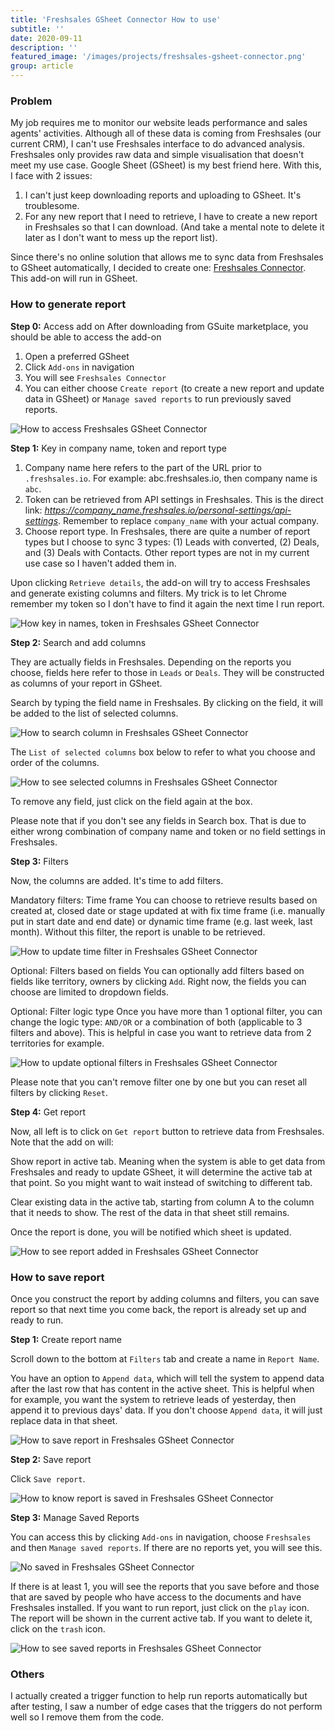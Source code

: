```yaml
---
title: 'Freshsales GSheet Connector How to use'
subtitle: ''
date: 2020-09-11
description: ''
featured_image: '/images/projects/freshsales-gsheet-connector.png'
group: article
---
```

### Problem
My job requires me to monitor our website leads performance and sales agents' activities. Although all of these data is coming from Freshsales (our current CRM), I can't use Freshsales interface to do advanced analysis. Freshsales only provides raw data and simple visualisation that doesn't meet my use case. Google Sheet (GSheet) is my best friend here. With this, I face with 2 issues:
1. I can't just keep downloading reports and uploading to GSheet. It's troublesome.
2. For any new report that I need to retrieve, I have to create a new report in Freshsales so that I can download. (And take a mental note to delete it later as I don't want to mess up the report list).

Since there's no online solution that allows me to sync data from Freshsales to GSheet automatically, I decided to create one: [Freshsales Connector](https://gsuite.google.com/marketplace/app/freshsales_connector/180524350522). This add-on will run in GSheet.

### How to generate report
**Step 0:** Access add on
After downloading from GSuite marketplace, you should be able to access the add-on
1. Open a preferred GSheet
2. Click `Add-ons` in navigation
3. You will see `Freshsales Connector`
4. You can either choose `Create report` (to create a new report and update data in GSheet) or `Manage saved reports` to run previously saved reports.

![How to access Freshsales GSheet Connector](/images/projects/fs-how-to-use/fs-navigation.png)

**Step 1:** Key in company name, token and report type

1. Company name here refers to the part of the URL prior to `.freshsales.io`. For example: abc.freshsales.io, then company name is `abc`.
2. Token can be retrieved from API settings in Freshsales. This is the direct link: *https://company_name.freshsales.io/personal-settings/api-settings*. Remember to replace `company_name` with your actual company.
3. Choose report type. In Freshsales, there are quite a number of report types but I choose to sync 3 types: (1) Leads with converted, (2) Deals, and (3) Deals with Contacts. Other report types are not in my current use case so I haven't added them in.

Upon clicking `Retrieve details`, the add-on will try to access Freshsales and generate existing columns and filters. My trick is to let Chrome remember my token so I don't have to find it again the next time I run report.

![How key in names, token in Freshsales GSheet Connector](/images/projects/fs-how-to-use/fs-users.png)

**Step 2:** Search and add columns

They are actually fields in Freshsales. Depending on the reports you choose, fields here refer to those in `Leads` or `Deals`. They will be constructed as columns of your report in GSheet.

Search by typing the field name in Freshsales. By clicking on the field, it will be added to the list of selected columns.

![How to search column in Freshsales GSheet Connector](/images/projects/fs-how-to-use/fs-search-column.png)

The `List of selected columns` box below to refer to what you choose and order of the columns.

![How to see selected columns in Freshsales GSheet Connector](/images/projects/fs-how-to-use/fs-selected-columns.png)

To remove any field, just click on the field again at the box.

Please note that if you don't see any fields in Search box. That is due to either wrong combination of company name and token or no field settings in Freshsales.

**Step 3:** Filters

Now, the columns are added. It's time to add filters.

Mandatory filters: Time frame
You can choose to retrieve results based on created at, closed date or stage updated at with fix time frame (i.e. manually put in start date and end date) or dynamic time frame (e.g. last week, last month). Without this filter, the report is unable to be retrieved.

![How to update time filter in Freshsales GSheet Connector](/images/projects/fs-how-to-use/fs-mandatory-filter.png)

Optional: Filters based on fields
You can optionally add filters based on fields like territory, owners by clicking `Add`. Right now, the fields you can choose are limited to dropdown fields.

Optional: Filter logic type
Once you have more than 1 optional filter, you can change the logic type: `AND/OR` or a combination of both (applicable to 3 filters and above). This is helpful in case you want to retrieve data from 2 territories for example.

![How to update optional filters in Freshsales GSheet Connector](/images/projects/fs-how-to-use/fs-optional-filter.png)

Please note that you can't remove filter one by one but you can reset all filters by clicking `Reset`.

**Step 4:** Get report

Now, all left is to click on `Get report` button to retrieve data from Freshsales. Note that the add on will:

Show report in active tab. Meaning when the system is able to get data from Freshsales and ready to update GSheet, it will determine the active tab at that point. So you might want to wait instead of switching to different tab.

Clear existing data in the active tab, starting from column A to the column that it needs to show. The rest of the data in that sheet still remains.

Once the report is done, you will be notified which sheet is updated.

![How to see report added in Freshsales GSheet Connector](/images/projects/fs-how-to-use/fs-report-added.png)

### How to save report
Once you construct the report by adding columns and filters, you can save report so that next time you come back, the report is already set up and ready to run.

**Step 1:** Create report name

Scroll down to the bottom at `Filters` tab and create a name in `Report Name`.

You have an option to `Append data`, which will tell the system to append data after the last row that has content in the active sheet. This is helpful when for example, you want the system to retrieve leads of yesterday, then append it to previous days' data. If you don't choose `Append data`, it will just replace data in that sheet.

![How to save report in Freshsales GSheet Connector](/images/projects/fs-how-to-use/fs-save-report.png)

**Step 2:** Save report

Click `Save report`.

![How to know report is saved in Freshsales GSheet Connector](/images/projects/fs-how-to-use/fs-save-report-added.png)

**Step 3:** Manage Saved Reports

You can access this by clicking `Add-ons` in navigation, choose `Freshsales` and then `Manage saved reports`. If there are no reports yet, you will see this.

![No saved in Freshsales GSheet Connector](/images/projects/fs-how-to-use/fs-no-saved-report.png)

If there is at least 1, you will see the reports that you save before and those that are saved by people who have access to the documents and have Freshsales installed. If you want to run report, just click on the `play` icon. The report will be shown in the current active tab. If you want to delete it, click on the `trash` icon.

![How to see saved reports in Freshsales GSheet Connector](/images/projects/fs-how-to-use/fs-list-saved-reports.png)

### Others
I actually created a trigger function to help run reports automatically but after testing, I saw a number of edge cases that the triggers do not perform well so I remove them from the code.
